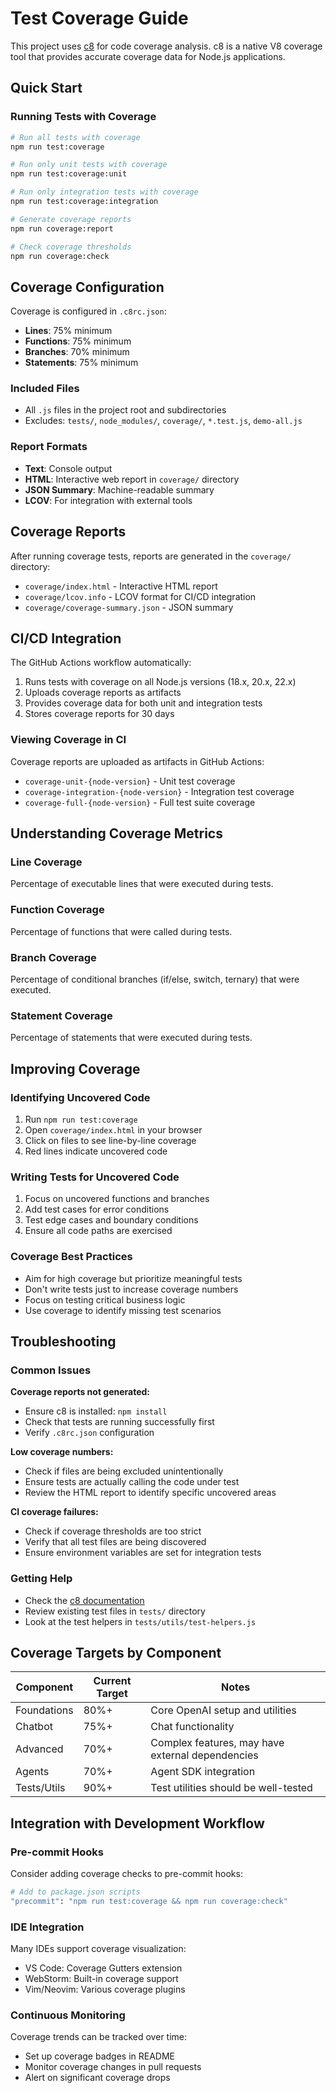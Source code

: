 # Test Coverage Guide

This project uses [c8](https://github.com/bcoe/c8) for code coverage analysis. c8 is a native V8 coverage tool that provides accurate coverage data for Node.js applications.

## Quick Start

### Running Tests with Coverage

```bash
# Run all tests with coverage
npm run test:coverage

# Run only unit tests with coverage
npm run test:coverage:unit

# Run only integration tests with coverage
npm run test:coverage:integration

# Generate coverage reports
npm run coverage:report

# Check coverage thresholds
npm run coverage:check
```

## Coverage Configuration

Coverage is configured in `.c8rc.json`:

- **Lines**: 75% minimum
- **Functions**: 75% minimum  
- **Branches**: 70% minimum
- **Statements**: 75% minimum

### Included Files
- All `.js` files in the project root and subdirectories
- Excludes: `tests/`, `node_modules/`, `coverage/`, `*.test.js`, `demo-all.js`

### Report Formats
- **Text**: Console output
- **HTML**: Interactive web report in `coverage/` directory
- **JSON Summary**: Machine-readable summary
- **LCOV**: For integration with external tools

## Coverage Reports

After running coverage tests, reports are generated in the `coverage/` directory:

- `coverage/index.html` - Interactive HTML report
- `coverage/lcov.info` - LCOV format for CI/CD integration
- `coverage/coverage-summary.json` - JSON summary

## CI/CD Integration

The GitHub Actions workflow automatically:

1. Runs tests with coverage on all Node.js versions (18.x, 20.x, 22.x)
2. Uploads coverage reports as artifacts
3. Provides coverage data for both unit and integration tests
4. Stores coverage reports for 30 days

### Viewing Coverage in CI

Coverage reports are uploaded as artifacts in GitHub Actions:
- `coverage-unit-{node-version}` - Unit test coverage
- `coverage-integration-{node-version}` - Integration test coverage  
- `coverage-full-{node-version}` - Full test suite coverage

## Understanding Coverage Metrics

### Line Coverage
Percentage of executable lines that were executed during tests.

### Function Coverage  
Percentage of functions that were called during tests.

### Branch Coverage
Percentage of conditional branches (if/else, switch, ternary) that were executed.

### Statement Coverage
Percentage of statements that were executed during tests.

## Improving Coverage

### Identifying Uncovered Code
1. Run `npm run test:coverage`
2. Open `coverage/index.html` in your browser
3. Click on files to see line-by-line coverage
4. Red lines indicate uncovered code

### Writing Tests for Uncovered Code
1. Focus on uncovered functions and branches
2. Add test cases for error conditions
3. Test edge cases and boundary conditions
4. Ensure all code paths are exercised

### Coverage Best Practices
- Aim for high coverage but prioritize meaningful tests
- Don't write tests just to increase coverage numbers
- Focus on testing critical business logic
- Use coverage to identify missing test scenarios

## Troubleshooting

### Common Issues

**Coverage reports not generated:**
- Ensure c8 is installed: `npm install`
- Check that tests are running successfully first
- Verify `.c8rc.json` configuration

**Low coverage numbers:**
- Check if files are being excluded unintentionally
- Ensure tests are actually calling the code under test
- Review the HTML report to identify specific uncovered areas

**CI coverage failures:**
- Check if coverage thresholds are too strict
- Verify that all test files are being discovered
- Ensure environment variables are set for integration tests

### Getting Help

- Check the [c8 documentation](https://github.com/bcoe/c8)
- Review existing test files in `tests/` directory
- Look at the test helpers in `tests/utils/test-helpers.js`

## Coverage Targets by Component

| Component | Current Target | Notes |
|-----------|---------------|-------|
| Foundations | 80%+ | Core OpenAI setup and utilities |
| Chatbot | 75%+ | Chat functionality |
| Advanced | 70%+ | Complex features, may have external dependencies |
| Agents | 70%+ | Agent SDK integration |
| Tests/Utils | 90%+ | Test utilities should be well-tested |

## Integration with Development Workflow

### Pre-commit Hooks
Consider adding coverage checks to pre-commit hooks:

```bash
# Add to package.json scripts
"precommit": "npm run test:coverage && npm run coverage:check"
```

### IDE Integration
Many IDEs support coverage visualization:
- VS Code: Coverage Gutters extension
- WebStorm: Built-in coverage support
- Vim/Neovim: Various coverage plugins

### Continuous Monitoring
Coverage trends can be tracked over time:
- Set up coverage badges in README
- Monitor coverage changes in pull requests
- Alert on significant coverage drops